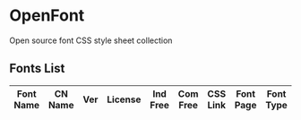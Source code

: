 # OpenFont

Open source font CSS style sheet collection

## Fonts List

|     Font Name      | CN Name | Ver  |                           License                            | Ind Free | Com Free |                           CSS Link                           |            Font Page             |      Font Type      |
| :----------------: | :-----: | :--: | :----------------------------------------------------------: |:--------:|:--------:| :----------------------------------------------------------: | :------------------------------: | :-----------------: |
